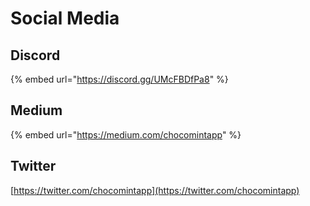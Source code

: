 # Social Media

## Discord

{% embed url="https://discord.gg/UMcFBDfPa8" %}



## Medium

{% embed url="https://medium.com/chocomintapp" %}

## Twitter

[https://twitter.com/chocomintapp](https://twitter.com/chocomintapp)

